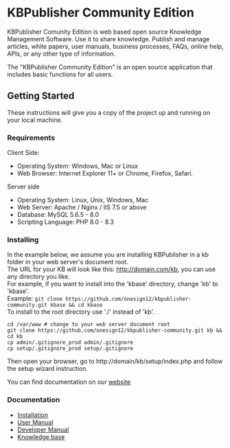 # KBPublisher Community Edition 

KBPublisher Comunity Edition is web based open source Knowledge Management Software.
Use it to share knowledge. Publish and manage articles, white papers, user manuals, business processes, FAQs, online help, APIs, or any other type of information.

The "KBPublisher Community Edition" is an open source application that includes basic functions for all users.

## Getting Started

These instructions will give you a copy of the project up and running on
your local machine.

### Requirements

Client Side:
- Operating System: Windows, Mac or Linux
- Web Browser: Internet Explorer 11+ or Chrome, Firefox, Safari.

Server side
- Operating System: Linux, Unix, Windows, Mac
- Web Server: Apache / Nginx / IIS 7.5 or above
- Database: MySQL 5.6.5 - 8.0
- Scripting Language: PHP 8.0 - 8.3

### Installing

In the example below, we assume you are installing KBPublisher in a kb folder in your web server's document root.  
The URL for your KB will look like this: http://domain.com/kb, you can use any directory you like.  
For example, if you want to install into the 'kbase' directory, change 'kb' to 'kbase'.  
Example: `git clone https://github.com/onesign12/kbpublisher-community.git kbase && cd kbase`  
To install to the root directory use './' instead of 'kb'.  

    cd /var/www # change to your web server document root
    git clone https://github.com/onesign12/kbpublisher-community.git kb && cd kb
    cp admin/.gitignore_prod admin/.gitignore
    cp setup/.gitignore_prod setup/.gitignore

Then open your browser, go to http://domain/kb/setup/index.php and follow the setup wizard instruction.

You can find documentation on our
[website](https://www.kbpublisher.com/kb/installing-kbpublisher_115.html)

### Documentation
- [Installation](https://www.kbpublisher.com/kb/installation-5/)
- [User Manual](https://www.kbpublisher.com/kb/user-manual-v80-1/)
- [Developer Manual](https://www.kbpublisher.com/kb/developer-manual-50/)
- [Knowledge base](https://www.kbpublisher.com/kb/)
